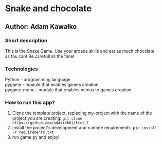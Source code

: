 # Snake and chocolate

## Author: Adam Kawałko

### Short description
This is the Snake Game. Use your arcade skills and eat as much chocolate as tou can! Be carefull all the time!

### Technologies
Python - programming language\
pygame - module that enables games creation\
pygame-menu - module that enables menus to games creation

### How to run this app?
1. Clone the template project, replacing my-project with the name of the project you are creating: 
`git clone  https://github.com/adasiek01/list_7 `
2. Install the project's development and runtime requirements:
`pip install -r requirements.txt`
3. run game.py and enjoy!

